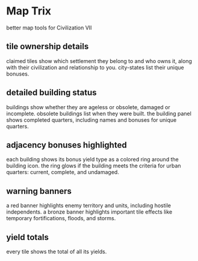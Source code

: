 # Map Trix
better map tools for Civilization VII

## tile ownership details
claimed tiles show which settlement they belong to and who owns it,
along with their civilization and relationship to you.  city-states list
their unique bonuses.

## detailed building status
buildings show whether they are ageless or obsolete, damaged or
incomplete.  obsolete buildings list when they were built.  the building
panel shows completed quarters, including names and bonuses for unique
quarters.

## adjacency bonuses highlighted
each building shows its bonus yield type as a colored ring around the
building icon.  the ring glows if the building meets the criteria for
urban quarters: current, complete, and undamaged.

## warning banners
a red banner highlights enemy territory and units, including hostile
independents. a bronze banner highlights important tile effects like
temporary fortifications, floods, and storms.

## yield totals
every tile shows the total of all its yields.
